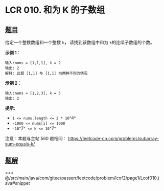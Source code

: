 # LCR 010. 和为 K 的子数组

## [题目](https://leetcode.cn/problems/QTMn0o/)
给定一个整数数组和一个整数 `k`**，** 请找到该数组中和为 `k`的连续子数组的个数。

**示例 1：**

```
输入:nums = [1,1,1], k = 2
输出: 2
解释: 此题 [1,1] 与 [1,1] 为两种不同的情况
```

**示例 2：**

```
输入:nums = [1,2,3], k = 3
输出: 2
```

**提示:**

* `1 <= nums.length <= 2 * 10`^4^
* `-1000 <= nums[i] <= 1000`
* `-10`^7^` <= k <= 10`^7^

注意：本题与主站 560 题相同： <https://leetcode-cn.com/problems/subarray-sum-equals-k/>


## [题解](https://github.com/PasseRR/JavaLeetCode/blob/master/src/main/java/com/gitee/passerr/leetcode/problem/lcof2/page1/Lcof010.java)

<<< @/src/main/java/com/gitee/passerr/leetcode/problem/lcof2/page1/Lcof010.java#snippet

